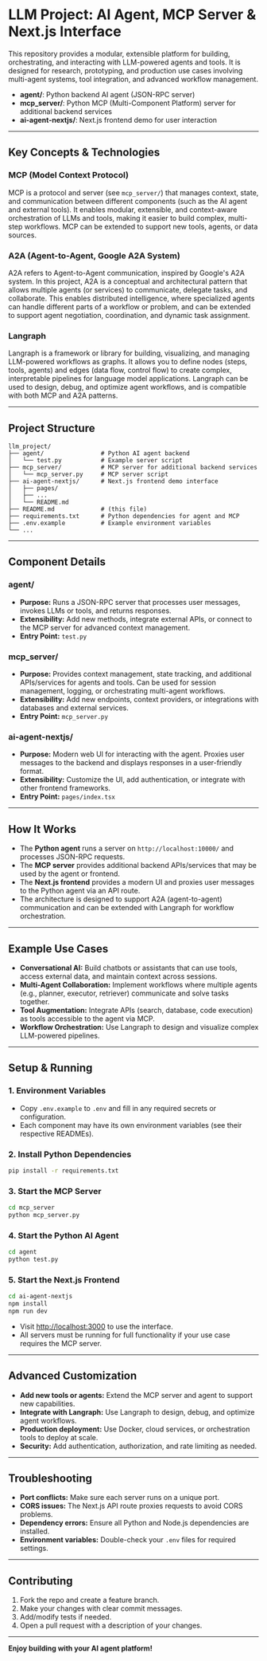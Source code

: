 # LLM Project: AI Agent, MCP Server & Next.js Interface

This repository provides a modular, extensible platform for building, orchestrating, and interacting with LLM-powered agents and tools. It is designed for research, prototyping, and production use cases involving multi-agent systems, tool integration, and advanced workflow management.

- **agent/**: Python backend AI agent (JSON-RPC server)
- **mcp_server/**: Python MCP (Multi-Component Platform) server for additional backend services
- **ai-agent-nextjs/**: Next.js frontend demo for user interaction

---

## Key Concepts & Technologies

### MCP (Model Context Protocol)
MCP is a protocol and server (see `mcp_server/`) that manages context, state, and communication between different components (such as the AI agent and external tools). It enables modular, extensible, and context-aware orchestration of LLMs and tools, making it easier to build complex, multi-step workflows. MCP can be extended to support new tools, agents, or data sources.

### A2A (Agent-to-Agent, Google A2A System)
A2A refers to Agent-to-Agent communication, inspired by Google's A2A system. In this project, A2A is a conceptual and architectural pattern that allows multiple agents (or services) to communicate, delegate tasks, and collaborate. This enables distributed intelligence, where specialized agents can handle different parts of a workflow or problem, and can be extended to support agent negotiation, coordination, and dynamic task assignment.

### Langraph
Langraph is a framework or library for building, visualizing, and managing LLM-powered workflows as graphs. It allows you to define nodes (steps, tools, agents) and edges (data flow, control flow) to create complex, interpretable pipelines for language model applications. Langraph can be used to design, debug, and optimize agent workflows, and is compatible with both MCP and A2A patterns.

---

## Project Structure

```
llm_project/
├── agent/                # Python AI agent backend
│   └── test.py           # Example server script
├── mcp_server/           # MCP server for additional backend services
│   └── mcp_server.py     # MCP server script
├── ai-agent-nextjs/      # Next.js frontend demo interface
│   ├── pages/
│   ├── ...
│   └── README.md
├── README.md             # (this file)
├── requirements.txt      # Python dependencies for agent and MCP
├── .env.example          # Example environment variables
└── ...
```

---

## Component Details

### agent/
- **Purpose:** Runs a JSON-RPC server that processes user messages, invokes LLMs or tools, and returns responses.
- **Extensibility:** Add new methods, integrate external APIs, or connect to the MCP server for advanced context management.
- **Entry Point:** `test.py`

### mcp_server/
- **Purpose:** Provides context management, state tracking, and additional APIs/services for agents and tools. Can be used for session management, logging, or orchestrating multi-agent workflows.
- **Extensibility:** Add new endpoints, context providers, or integrations with databases and external services.
- **Entry Point:** `mcp_server.py`

### ai-agent-nextjs/
- **Purpose:** Modern web UI for interacting with the agent. Proxies user messages to the backend and displays responses in a user-friendly format.
- **Extensibility:** Customize the UI, add authentication, or integrate with other frontend frameworks.
- **Entry Point:** `pages/index.tsx`

---

## How It Works
- The **Python agent** runs a server on `http://localhost:10000/` and processes JSON-RPC requests.
- The **MCP server** provides additional backend APIs/services that may be used by the agent or frontend.
- The **Next.js frontend** provides a modern UI and proxies user messages to the Python agent via an API route.
- The architecture is designed to support A2A (agent-to-agent) communication and can be extended with Langraph for workflow orchestration.

---

## Example Use Cases
- **Conversational AI:** Build chatbots or assistants that can use tools, access external data, and maintain context across sessions.
- **Multi-Agent Collaboration:** Implement workflows where multiple agents (e.g., planner, executor, retriever) communicate and solve tasks together.
- **Tool Augmentation:** Integrate APIs (search, database, code execution) as tools accessible to the agent via MCP.
- **Workflow Orchestration:** Use Langraph to design and visualize complex LLM-powered pipelines.

---

## Setup & Running

### 1. Environment Variables
- Copy `.env.example` to `.env` and fill in any required secrets or configuration.
- Each component may have its own environment variables (see their respective READMEs).

### 2. Install Python Dependencies
```bash
pip install -r requirements.txt
```

### 3. Start the MCP Server
```bash
cd mcp_server
python mcp_server.py
```

### 4. Start the Python AI Agent
```bash
cd agent
python test.py
```

### 5. Start the Next.js Frontend
```bash
cd ai-agent-nextjs
npm install
npm run dev
```

- Visit [http://localhost:3000](http://localhost:3000) to use the interface.
- All servers must be running for full functionality if your use case requires the MCP server.

---

## Advanced Customization
- **Add new tools or agents:** Extend the MCP server and agent to support new capabilities.
- **Integrate with Langraph:** Use Langraph to design, debug, and optimize agent workflows.
- **Production deployment:** Use Docker, cloud services, or orchestration tools to deploy at scale.
- **Security:** Add authentication, authorization, and rate limiting as needed.

---

## Troubleshooting
- **Port conflicts:** Make sure each server runs on a unique port.
- **CORS issues:** The Next.js API route proxies requests to avoid CORS problems.
- **Dependency errors:** Ensure all Python and Node.js dependencies are installed.
- **Environment variables:** Double-check your `.env` files for required settings.

---

## Contributing
1. Fork the repo and create a feature branch.
2. Make your changes with clear commit messages.
3. Add/modify tests if needed.
4. Open a pull request with a description of your changes.

---

**Enjoy building with your AI agent platform!** 